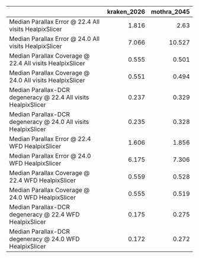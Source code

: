 |                                                                |   kraken_2026 |   mothra_2045 |
|:---------------------------------------------------------------|--------------:|--------------:|
| Median Parallax Error @ 22.4 All visits HealpixSlicer          |         1.816 |         2.63  |
| Median Parallax Error @ 24.0 All visits HealpixSlicer          |         7.066 |        10.527 |
| Median Parallax Coverage @ 22.4 All visits HealpixSlicer       |         0.555 |         0.501 |
| Median Parallax Coverage @ 24.0 All visits HealpixSlicer       |         0.551 |         0.494 |
| Median Parallax-DCR degeneracy @ 22.4 All visits HealpixSlicer |         0.237 |         0.329 |
| Median Parallax-DCR degeneracy @ 24.0 All visits HealpixSlicer |         0.235 |         0.328 |
| Median Parallax Error @ 22.4 WFD HealpixSlicer                 |         1.606 |         1.856 |
| Median Parallax Error @ 24.0 WFD HealpixSlicer                 |         6.175 |         7.306 |
| Median Parallax Coverage @ 22.4 WFD HealpixSlicer              |         0.559 |         0.528 |
| Median Parallax Coverage @ 24.0 WFD HealpixSlicer              |         0.555 |         0.519 |
| Median Parallax-DCR degeneracy @ 22.4 WFD HealpixSlicer        |         0.175 |         0.275 |
| Median Parallax-DCR degeneracy @ 24.0 WFD HealpixSlicer        |         0.172 |         0.272 |
